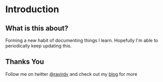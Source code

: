 # Introduction

## What is this about?

Forming a new habit of documenting things I learn. Hopefully I'm able to periodically keep updating this.

## Thanks You

Follow me on twitter  [@ravirdv](https://www.twitter.com/ravirdv) and check out my [blog](https://blog.ravi.ws) for more



